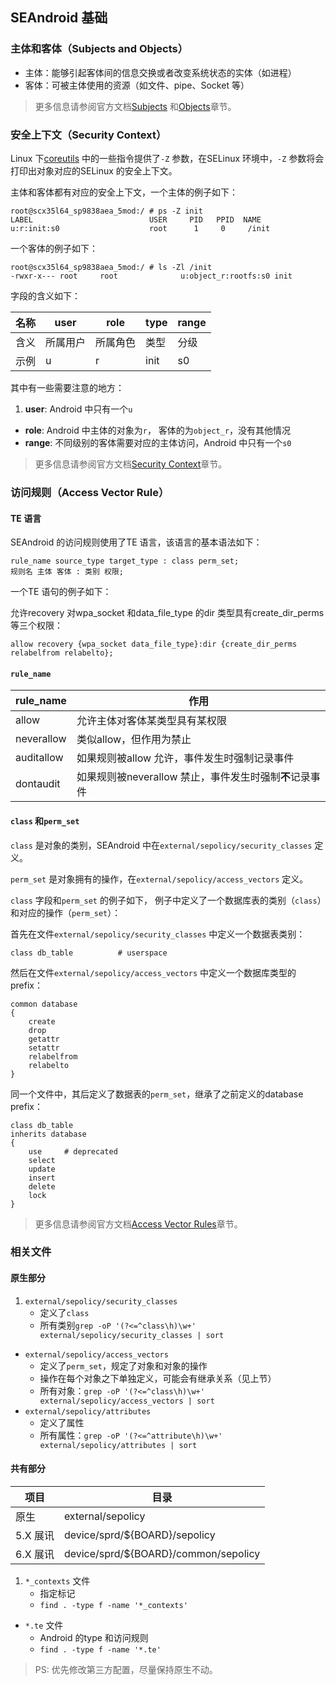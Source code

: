 ## SEAndroid 基础

### 主体和客体（Subjects and Objects）

* 主体：能够引起客体间的信息交换或者改变系统状态的实体（如进程）
* 客体：可被主体使用的资源（如文件、pipe、Socket 等）

> 更多信息请参阅官方文档[Subjects][ID_NB_Subjects]
和[Objects][ID_NB_Objects]章节。

[ID_NB_Subjects]: http://selinuxproject.org/page/NB_Subjects "点此跳转官方Wiki"
[ID_NB_Objects]: http://selinuxproject.org/page/NB_Objects "点此跳转官方Wiki"

### 安全上下文（Security Context）

Linux 下[coreutils](http://ftp.gnu.org/gnu/coreutils/) 中的一些指令提供了`-Z`
参数，在SELinux 环境中，`-Z` 参数将会打印出对象对应的SELinux 的安全上下文。

主体和客体都有对应的安全上下文，一个主体的例子如下：

```shell
root@scx35l64_sp9838aea_5mod:/ # ps -Z init
LABEL                          USER     PID   PPID  NAME
u:r:init:s0                    root      1     0     /init
```

一个客体的例子如下：

```shell
root@scx35l64_sp9838aea_5mod:/ # ls -Zl /init
-rwxr-x--- root     root              u:object_r:rootfs:s0 init
```

字段的含义如下：

| 名称 | user | role | type | range |
| --- | --- | --- | --- | --- |
| 含义 | 所属用户 | 所属角色 | 类型 | 分级 |
| 示例 | u | r | init | s0 |

其中有一些需要注意的地方：

1. **user**: Android 中只有一个`u`
+ **role**: Android 中主体的对象为`r`， 客体的为`object_r`，没有其他情况
+ **range**: 不同级别的客体需要对应的主体访问，Android 中只有一个`s0`

> 更多信息请参阅官方文档[Security Context][ID_Security_context]章节。

[ID_Security_context]: http://selinuxproject.org/page/Security_context "点此跳转官方Wiki"

### 访问规则（Access Vector Rule）

#### TE 语言

SEAndroid 的访问规则使用了TE 语言，该语言的基本语法如下：

```selinux
rule_name source_type target_type : class perm_set;
规则名 主体 客体 : 类别 权限;
```

一个TE 语句的例子如下：

允许recovery 对wpa_socket 和data_file_type 的dir 类型具有create_dir_perms
等三个权限：

```selinux
allow recovery {wpa_socket data_file_type}:dir {create_dir_perms relabelfrom relabelto};
```

#### `rule_name`

| rule_name | 作用 |
| --- | --- |
| allow | 允许主体对客体某类型具有某权限 |
| neverallow | 类似allow，但作用为禁止 |
| auditallow | 如果规则被allow 允许，事件发生时强制记录事件 |
| dontaudit | 如果规则被neverallow 禁止，事件发生时强制**不**记录事件 |

#### `class` 和`perm_set`

`class` 是对象的类别，SEAndroid 中在`external/sepolicy/security_classes` 定义。

`perm_set` 是对象拥有的操作，在`external/sepolicy/access_vectors` 定义。

`class` 字段和`perm_set` 的例子如下，
例子中定义了一个数据库表的类别（`class`）和对应的操作（`perm_set`）：

首先在文件`external/sepolicy/security_classes` 中定义一个数据表类别：

```selinux
class db_table			# userspace
```

然后在文件`external/sepolicy/access_vectors` 中定义一个数据库类型的prefix：

```selinux
common database
{
	create
	drop
	getattr
	setattr
	relabelfrom
	relabelto
}
```

同一个文件中，其后定义了数据表的`perm_set`，继承了之前定义的database prefix：

```selinux
class db_table
inherits database
{
	use		# deprecated
	select
	update
	insert
	delete
	lock
}
```

> 更多信息请参阅官方文档[Access Vector Rules][ID_AVCRules]章节。

[ID_AVCRules]: http://selinuxproject.org/page/AVCRules "点此跳转官方Wiki"

### 相关文件

#### 原生部分

1. `external/sepolicy/security_classes`
    * 定义了`class`
    * 所有类别`grep -oP '(?<=^class\h)\w+' external/sepolicy/security_classes | sort`
+ `external/sepolicy/access_vectors`
    * 定义了`perm_set`，规定了对象和对象的操作
    * 操作在每个对象之下单独定义，可能会有继承关系（见上节）
    * 所有对象：`grep -oP '(?<=^class\h)\w+' external/sepolicy/access_vectors | sort`
+ `external/sepolicy/attributes`
    * 定义了属性
    * 所有属性：`grep -oP '(?<=^attribute\h)\w+' external/sepolicy/attributes | sort`

#### 共有部分

| 项目 | 目录 |
| --- | --- |
| 原生 | external/sepolicy |
| 5.X 展讯 | device/sprd/${BOARD}/sepolicy |
| 6.X 展讯 | device/sprd/${BOARD}/common/sepolicy |

1. `*_contexts` 文件
    * 指定标记
    * `find . -type f -name '*_contexts'`
+ `*.te` 文件
    * Android 的type 和访问规则
    * `find . -type f -name '*.te'`

> PS: 优先修改第三方配置，尽量保持原生不动。

